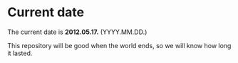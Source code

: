 # Current date

The current date is **2012.05.17.** (YYYY.MM.DD.)

This repository will be good when the world ends, so we will know how long it lasted.